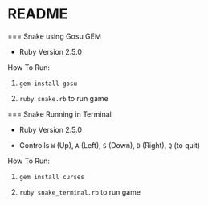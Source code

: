 # README
=== 
Snake using Gosu GEM

* Ruby Version 2.5.0

How To Run:

1. `gem install gosu`

2. `ruby snake.rb` to run game


=== 
Snake Running in Terminal

* Ruby Version 2.5.0

* Controlls `W` (Up), `A` (Left), `S` (Down), `D` (Right), `Q` (to quit)

How To Run:

1. `gem install curses`

2. `ruby snake_terminal.rb` to run game
